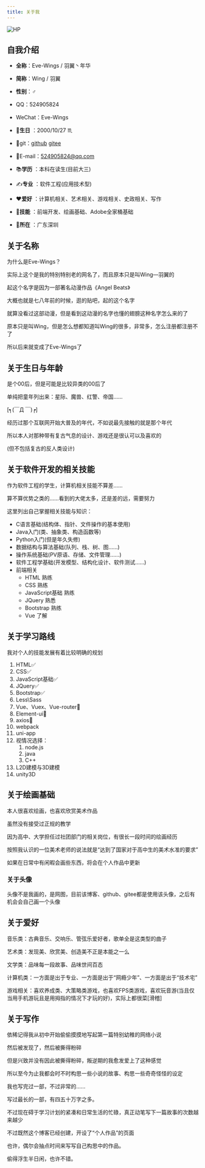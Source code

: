 ```yaml
---
title: 关于我
---
```


<img :src="$withBase('/assets/img/HP-1.jpg')" alt="HP">

## 自我介绍

- **全称**：Eve-Wings / 羽翼丶年华
- **简称**：Wing / 羽翼
- **性别**：♂
- QQ：524905824
- WeChat：Eve-Wings
- :cake:**生日** ：2000/10/27 :scorpius:
- :link:git：[github](https://github.com/Eve-Wings)  [gitee](https://gitee.com/Eve-Wings)
- :e-mail:E-mail：524905824@qq.com



- :books:**学历** ：本科在读生(目前大三)
- :writing_hand:**专业** ：软件工程(应用技术型)



- :heart:**爱好** ：计算机相关、艺术相关、游戏相关、史政相关、写作
- :muscle:**技能** ：前端开发、绘画基础、Adobe全家桶基础



- :house_with_garden:**所在** ：广东深圳



## 关于名称

为什么是Eve-Wings？

实际上这个是我的特别特别老的网名了，而且原本只是叫Wing—羽翼的

起这个名字是因为一部著名动漫作品《Angel Beats》

大概也就是七八年前的时候，逛的贴吧，起的这个名字

就算没看过这部动漫，但是看到这动漫的名字也懂的翅膀这种名字怎么来的了

原本只是叫Wing，但是怎么想都知道叫Wing的很多，非常多，怎么注册都注册不了

所以后来就变成了Eve-Wings了



## 关于生日与年龄

是个00后，但是可能是比较异类的00后了

单纯把童年列出来：星际、魔兽、红警、帝国……

[┑(￣Д ￣)┍]

经历过那个互联网开始大普及的年代，不如说最先接触的就是那个年代

所以本人对那种带有复古气息的设计、游戏还是很认可以及喜欢的

(但不包括复古的反人类设计)



## 关于软件开发的相关技能

作为软件工程的学生，计算机相关技能不算差……

算不算优势之类的……看到的大佬太多，还是差的远，需要努力

这里列出自己掌握相关技能与知识：

- C语言基础(结构体、指针、文件操作的基本使用)
- Java入门(类、抽象类、构造函数等)
- Python入门(但是年久失修)
- 数据结构与算法基础(队列、栈、树、图……)
- 操作系统基础(PV原语、存储、文件管理……)
- 软件工程学基础(开发模型、结构化设计、软件测试……)
- 前端相关
  - HTML  熟练
  - CSS  熟练
  - JavaScript基础  熟练
  - JQuery  熟悉
  - Bootstrap  熟练
  - Vue  了解



## 关于学习路线

我对个人的技能发展有着比较明确的规划

1. HTML:white_check_mark:
2. CSS:white_check_mark:
3. JavaScript基础:white_check_mark:
4. JQuery:white_check_mark:
5. Bootstrap:white_check_mark:
6. Less\Sass​​
7. Vue、Vuex、Vue-router:beginner:
8. Element-ui:beginner:
9. axios:beginner:
10. webpack
11. uni-app
12. 视情况选择：
    1. node.js
    2. java
    3. C++
13. L2D建模与3D建模
14. unity3D



## 关于绘画基础

本人很喜欢绘画，也喜欢欣赏美术作品

虽然没有接受过正规的教学

因为高中、大学担任过社团部门的相关岗位，有很长一段时间的绘画经历

按照我认识的一位美术老师的说法就是“达到了国家对于高中生的美术水准的要求”

如果在日常中有闲暇会画些东西，将会在个人作品中更新

### 关于头像

头像不是我画的，是网图，目前该博客、github、gitee都是使用该头像，之后有机会会自己画一个头像

## 关于爱好

音乐类：古典音乐、交响乐、管弦乐爱好者，歌单全是这类型的曲子

艺术类：发现美、欣赏美、创造美不正是本能之一么

文学类：品味每一段故事、品味世间百态

计算机类：一方面是出于专业、一方面是出于“网瘾少年”、一方面是出于“技术宅”

游戏相关：喜欢养成类、大策略类游戏，也喜欢FPS类游戏，喜欢玩音游(当且仅当用手机游玩且是用拇指的情况下才玩的好)，实际上都很菜[滑稽]

## 关于写作

依稀记得我从初中开始偷偷摸摸地写起第一篇特别幼稚的网络小说

然后被发现了，然后被撕得粉碎

但是兴致并没有因此被撕得粉碎，叛逆期的我愈发爱上了这种感觉

所以至今为止我都会时不时构思一些小说的故事、构思一些奇奇怪怪的设定

我也写完过一部，不过非常的……

写过最长的一部，有四五十万字之多。

不过现在碍于学习计划的紧凑和日常生活的忙碌，真正动笔写下一篇故事的次数越来越少

不过既然这个博客已经创建，开设了“个人作品”的页面

也许，偶尔会抽点时间来写写自己构思中的作品。

偷得浮生半日闲，也许不错。
